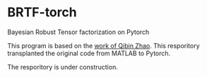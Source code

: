 # BRTF-torch
Bayesian Robust Tensor factorization on Pytorch

This program is based on the [work of Qibin Zhao](https://github.com/qbzhao/BRTF). This resporitory transplanted the original code from MATLAB to Pytorch.

The resporitory is under construction.
